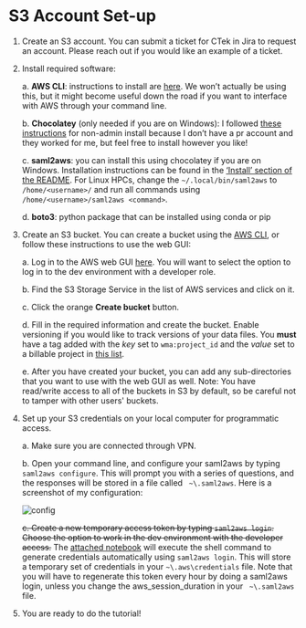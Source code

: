 # S3 Account Set-up

1. Create an S3 account. You can submit a ticket for CTek in Jira to request an account. Please reach out if you would like an example of a ticket.

2. Install required software:

    a. **AWS CLI**: instructions to install are [here](https://docs.aws.amazon.com/cli/latest/userguide/getting-started-install.html). We won’t actually be using this, but it might become useful down the road if you want to interface with AWS through your command line.

    b. **Chocolatey** (only needed if you are on Windows): I followed [these instructions](https://docs.chocolatey.org/en-us/choco/setup#non-administrative-install) for non-admin install because I don’t have a pr account and they worked for me, but feel free to install however you like!

    c. **saml2aws**: you can install this using chocolatey if you are on Windows. Installation instructions can be found in the [‘Install’ section of the README](https://github.com/Versent/saml2aws#install). For Linux HPCs, change the `~/.local/bin/saml2aws` to `/home/<username>/` and run all commands using `/home/<username>/saml2aws <command>`.

    d. **boto3**: python package that can be installed using conda or pip

3. Create an S3 bucket. You can create a bucket using the [AWS CLI](https://docs.aws.amazon.com/cli/latest/reference/s3api/create-bucket.html), or follow these instructions to use the web GUI:

    a. Log in to the AWS web GUI [here](https://awsconsole.usgs.gov/). You will want to select the option to log in to the dev environment with a developer role.

    b. Find the S3 Storage Service in the list of AWS services and click on it.

    c. Click the orange **Create bucket** button.

    d. Fill in the required information and create the bucket. Enable versioning if you would like to track versions of your data files. You **must** have a tag added with the *key* set to `wma:project_id` and the *value* set to a billable project in [this list](https://code.chs.usgs.gov/ctek/assets/aws/mappings/-/blob/master/projects.yml).

    e. After you have created your bucket, you can add any sub-directories that you want to use with the web GUI as well. Note: You have read/write access to all of the buckets in S3 by default, so be careful not to tamper with other users' buckets.

4. Set up your S3 credentials on your local computer for programmatic access.

    a. Make sure you are connected through VPN.

    b. Open your command line, and configure your saml2aws by typing `saml2aws configure`. This will prompt you with a series of questions, and the responses will be stored in a file called ` ~\.saml2aws`. Here is a screenshot of my configuration:
    
    ![config](https://user-images.githubusercontent.com/30877272/142939584-7ca257fd-0468-49c3-a0f3-e95643b418b0.png)

    ~~c. Create a new temporary access token by typing `saml2aws login`. Choose the option to work in the dev environment with the developer access.~~ The [attached notebook](https://github.com/amsnyder/s3_demo/blob/main/s3_demo.ipynb) will execute the shell command to generate credentials automatically using `saml2aws login`.  This will store a temporary set of credentials in your `~\.aws\credentials` file. Note that you will have to regenerate this token every hour by doing a saml2aws login, unless you change the aws_session_duration in your ` ~\.saml2aws` file.


5. You are ready to do the tutorial!

